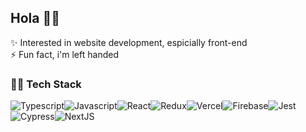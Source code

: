 ## Hola 🌊👋

✨ Interested in website development, espicially front-end<br>
⚡ Fun fact, i'm left handed<br>

### 👨‍💻 Tech Stack
![Typescript](https://img.shields.io/badge/TypeScript-007ACC?style=for-the-badge&logo=typescript&logoColor=white)![Javascript](https://img.shields.io/badge/JavaScript-F7DF1E.svg?style=for-the-badge&logo=JavaScript&logoColor=black)![React](https://img.shields.io/badge/React-61DAFB.svg?style=for-the-badge&logo=React&logoColor=black)![Redux](https://img.shields.io/badge/Redux-764ABC.svg?style=for-the-badge&logo=Redux&logoColor=white)![Vercel](https://img.shields.io/badge/Vercel-000000.svg?style=for-the-badge&logo=Vercel&logoColor=white)![Firebase](https://img.shields.io/badge/Firebase-FFCA28.svg?style=for-the-badge&logo=Firebase&logoColor=black)![Jest](https://img.shields.io/badge/Jest-C21325.svg?style=for-the-badge&logo=Jest&logoColor=white)![Cypress](https://img.shields.io/badge/Cypress-17202C.svg?style=for-the-badge&logo=Cypress&logoColor=white)![NextJS](https://img.shields.io/badge/next.js-000000?style=for-the-badge&logo=nextdotjs&logoColor=white)

